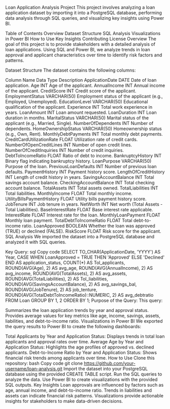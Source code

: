 Loan Application Analysis Project
This project involves analyzing a loan application dataset by importing it into a PostgreSQL database, performing data analysis through SQL queries, and visualizing key insights using Power BI.

Table of Contents
Overview
Dataset Structure
SQL Analysis
Visualizations in Power BI
How to Use
Key Insights
Contributing
License
Overview
The goal of this project is to provide stakeholders with a detailed analysis of loan applications. Using SQL and Power BI, we analyze trends in loan approval and applicant characteristics over time to identify risk factors and patterns.

Dataset Structure
The dataset contains the following columns:

Column Name	Data Type	Description
ApplicationDate	DATE	Date of loan application.
Age	INT	Age of the applicant.
AnnualIncome	INT	Annual income of the applicant.
CreditScore	INT	Credit score of the applicant.
EmploymentStatus	VARCHAR(50)	Employment status of the applicant (e.g., Employed, Unemployed).
EducationLevel	VARCHAR(50)	Educational qualification of the applicant.
Experience	INT	Total work experience in years.
LoanAmount	INT	Loan amount requested.
LoanDuration	INT	Loan duration in months.
MaritalStatus	VARCHAR(50)	Marital status of the applicant (e.g., Married, Single).
NumberOfDependents	INT	Number of dependents.
HomeOwnershipStatus	VARCHAR(50)	Homeownership status (e.g., Own, Rent).
MonthlyDebtPayments	INT	Total monthly debt payments.
CreditCardUtilizationRate	FLOAT	Utilization rate of credit cards.
NumberOfOpenCreditLines	INT	Number of open credit lines.
NumberOfCreditInquiries	INT	Number of credit inquiries.
DebtToIncomeRatio	FLOAT	Ratio of debt to income.
BankruptcyHistory	INT	Binary flag indicating bankruptcy history.
LoanPurpose	VARCHAR(50)	Purpose of the loan.
PreviousLoanDefaults	INT	Number of previous loan defaults.
PaymentHistory	INT	Payment history score.
LengthOfCreditHistory	INT	Length of credit history in years.
SavingsAccountBalance	INT	Total savings account balance.
CheckingAccountBalance	INT	Total checking account balance.
TotalAssets	INT	Total assets owned.
TotalLiabilities	INT	Total liabilities.
MonthlyIncome	FLOAT	Total monthly income.
UtilityBillsPaymentHistory	FLOAT	Utility bills payment history score.
JobTenure	INT	Job tenure in years.
NetWorth	INT	Net worth (Total Assets - Total Liabilities).
BaseInterestRate	FLOAT	Base interest rate applicable.
InterestRate	FLOAT	Interest rate for the loan.
MonthlyLoanPayment	FLOAT	Monthly loan payment.
TotalDebtToIncomeRatio	FLOAT	Total debt-to-income ratio.
LoanApproved	BOOLEAN	Whether the loan was approved (TRUE) or declined (FALSE).
RiskScore	FLOAT	Risk score for the applicant.
SQL Analysis
We imported the dataset into a PostgreSQL database and analyzed it with SQL queries.

Key Query:
sql
Copy code
SELECT 
    TO_CHAR(ApplicationDate, 'YYYY') AS Year,
    CASE
        WHEN LoanApproved = TRUE THEN 'Approved'
        ELSE 'Declined'
    END AS application_status,
    COUNT(*) AS Tol_applicants,
    ROUND(AVG(Age), 2) AS avg_age,
    ROUND(AVG(AnnualIncome), 2) AS avg_income,
    ROUND(AVG(TotalAssets), 2) AS avg_assets,
    ROUND(AVG(TotalLiabilities), 2) AS Tol_liabilities,
    ROUND(AVG(SavingsAccountBalance), 2) AS avg_savings_bal,
    ROUND(AVG(JobTenure), 2) AS job_tenture,
    ROUND(AVG(TotalDebtToIncomeRatio)::NUMERIC, 2) AS avg_debtratio
FROM Loan 
GROUP BY 1, 2
ORDER BY 1;
Purpose of the Query:
This query:

Summarizes the loan application trends by year and approval status.
Provides average values for key metrics like age, income, savings, assets, liabilities, and debt-to-income ratio.
Visualizations in Power BI
We exported the query results to Power BI to create the following dashboards:

Total Applicants by Year and Application Status: Displays trends in total loan applicants and approval rates over time.
Average Age by Year and Application Status: Highlights the age profiles of approved vs. declined applicants.
Debt-to-Income Ratio by Year and Application Status: Shows financial risk trends among applicants over time.
How to Use
Clone this repository:
bash
Copy code
git clone https://github.com/your-username/loan-analysis.git
Import the dataset into your PostgreSQL database using the provided CREATE TABLE script.
Run the SQL queries to analyze the data.
Use Power BI to create visualizations with the provided SQL outputs.
Key Insights
Loan approvals are influenced by factors such as age, annual income, and debt-to-income ratio.
Trends in liabilities and assets can indicate financial risk patterns.
Visualizations provide actionable insights for stakeholders to make data-driven decisions.

